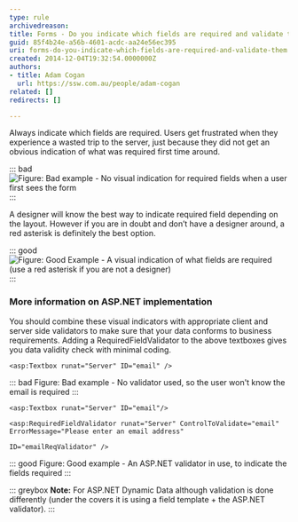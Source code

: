 ```yaml
---
type: rule
archivedreason: 
title: Forms - Do you indicate which fields are required and validate them?
guid: 85f4b24e-a56b-4601-acdc-aa24e56ec395
uri: forms-do-you-indicate-which-fields-are-required-and-validate-them
created: 2014-12-04T19:32:54.0000000Z
authors:
- title: Adam Cogan
  url: https://ssw.com.au/people/adam-cogan
related: []
redirects: []

---
```


Always indicate which fields are required. Users get frustrated when they experience a wasted trip to the server, just because they did not get an obvious indication of what was required first time around.

<!--endintro-->

::: bad  
![Figure: Bad example - No visual indication for required fields when a user first sees the form](Required-field\_Bad-example.jpg)  
:::

A designer will know the best way to indicate required field depending on the layout. However if you are in doubt and don’t have a designer around, a red asterisk is definitely the best option.

::: good  
![Figure: Good Example - A visual indication of what fields are required (use a red asterisk if you are not a designer)](Redstar\_Good-example.jpg)  
:::

### More information on ASP.NET implementation

You should combine these visual indicators with appropriate client and server side validators to make sure that your data conforms to business requirements. Adding a RequiredFieldValidator to the above textboxes gives you data validity check with minimal coding.

``` cshtml
<asp:Textbox runat="Server" ID="email" />
```
::: bad
Figure: Bad example - No validator used, so the user won't know the email is required
:::

``` cshtml
<asp:Textbox runat="Server" ID="email"/>
    
<asp:RequiredFieldValidator runat="Server" ControlToValidate="email" ErrorMessage="Please enter an email address"
    
ID="emailReqValidator" />
```
::: good
Figure: Good example - An ASP.NET validator in use, to indicate the fields required
:::

::: greybox
**Note:** For ASP.NET Dynamic Data although validation is done differently (under the covers it is using a field template + the ASP.NET validator).
:::
